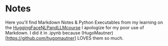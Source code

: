 # Notes
Here you'll find Markdown Notes & Python Executables from my learning on the [HuggingFaceNLPandLLMcourse](https://huggingface.co/learn/llm-course/chapter2/2)
I apologize for my poor use of Markdown.
I did it in .ipynb because (HugoMautner)[https://github.com/hugomautner] LOVES them so much.
